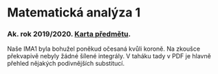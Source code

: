 # Matematická analýza 1
### Ak. rok 2019/2020. [Karta předmětu](https://www.fit.vut.cz/study/course/13320/.cs).

Naše IMA1 byla bohužel poněkud očesaná kvůli koroně. Na zkoušce překvapivě nebyly žádné šílené integrály. V taháku tady v PDF je hlavně přehled nějakých podivnějších substitucí.